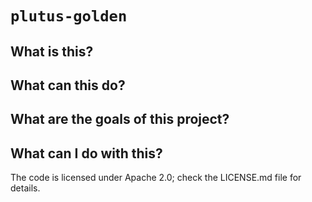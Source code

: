 # `plutus-golden`

## What is this?

## What can this do?

## What are the goals of this project?

## What can I do with this?

The code is licensed under Apache 2.0; check the LICENSE.md file for details.
